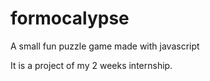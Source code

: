 # formocalypse

A small fun puzzle game made with javascript

It is a project of my 2 weeks internship.
